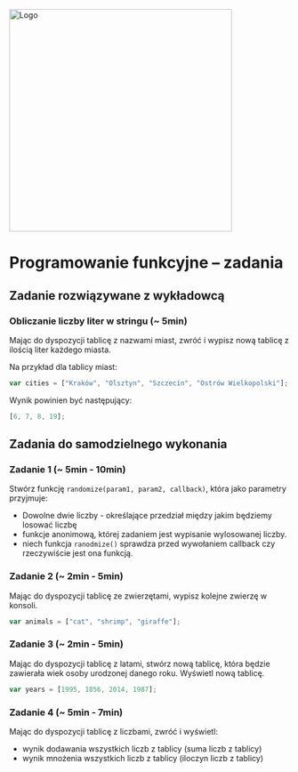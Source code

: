 <img alt="Logo" src="http://coderslab.pl/svg/logo-coderslab.svg" width="400">

# Programowanie funkcyjne &ndash; zadania

## Zadanie rozwiązywane z wykładowcą

### Obliczanie liczby liter w stringu  (~ 5min)

Mając do dyspozycji tablicę z nazwami miast, zwróć i wypisz nową tablicę z ilością liter każdego miasta.

Na przykład dla tablicy miast:
```JavaScript
var cities = ["Kraków", "Olsztyn", "Szczecin", "Ostrów Wielkopolski"];
```
Wynik powinien być następujący:

```JavaScript
[6, 7, 8, 19];
```

## Zadania do samodzielnego wykonania

### Zadanie 1 (~ 5min - 10min)

Stwórz funkcję ```randomize(param1, param2, callback)```, która jako parametry przyjmuje:
* Dowolne dwie liczby -  określające przedział między jakim będziemy losować liczbę
* funkcje anonimową, której zadaniem jest wypisanie wylosowanej liczby.
* niech funkcja ```ranodmize()``` sprawdza przed wywołaniem  callback czy rzeczywiście jest ona funkcją.

### Zadanie 2 (~ 2min - 5min)

Mając do dyspozycji tablicę ze zwierzętami, wypisz kolejne zwierzę w konsoli.

```JavaScript
var animals = ["cat", "shrimp", "giraffe"];
```

### Zadanie 3 (~ 2min - 5min)

Mając do dyspozycji tablicę z latami, stwórz nową tablicę, która będzie zawierała wiek osoby urodzonej danego roku. Wyświetl nową tablicę.

```JavaScript
var years = [1995, 1856, 2014, 1987];
```

### Zadanie 4 (~ 5min - 7min)

Mając do dyspozycji tablicę z liczbami, zwróć i wyświetl:

*  wynik dodawania wszystkich liczb z tablicy (suma liczb z tablicy)
*  wynik mnożenia wszystkich liczb z tablicy (iloczyn liczb z tablicy)
